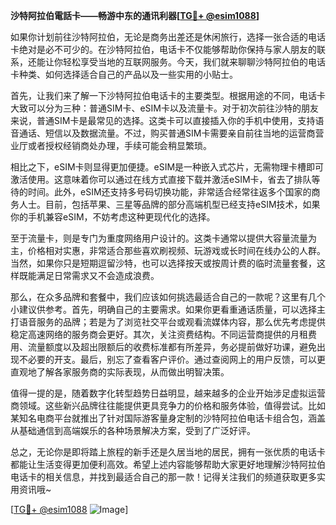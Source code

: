 **沙特阿拉伯電話卡——畅游中东的通讯利器[[TG💪+ @esim1088](https://t.me/s/esim1088)]**

如果你计划前往沙特阿拉伯，无论是商务出差还是休闲旅行，选择一张合适的电话卡绝对是必不可少的。在沙特阿拉伯，电话卡不仅能够帮助你保持与家人朋友的联系，还能让你轻松享受当地的互联网服务。今天，我们就来聊聊沙特阿拉伯的电话卡种类、如何选择适合自己的产品以及一些实用的小贴士。

首先，让我们来了解一下沙特阿拉伯电话卡的主要类型。根据用途的不同，电话卡大致可以分为三种：普通SIM卡、eSIM卡以及流量卡。对于初次前往沙特的朋友来说，普通SIM卡是最常见的选择。这类卡可以直接插入你的手机中使用，支持语音通话、短信以及数据流量。不过，购买普通SIM卡需要亲自前往当地的运营商营业厅或者授权经销商处办理，手续可能会稍显繁琐。

相比之下，eSIM卡则显得更加便捷。eSIM是一种嵌入式芯片，无需物理卡槽即可激活使用。这意味着你可以通过在线方式直接下载并激活eSIM卡，省去了排队等待的时间。此外，eSIM还支持多号码切换功能，非常适合经常往返多个国家的商务人士。目前，包括苹果、三星等品牌的部分高端机型已经支持eSIM技术，如果你的手机兼容eSIM，不妨考虑这种更现代化的选择。

至于流量卡，则是专门为重度网络用户设计的。这类卡通常以提供大容量流量为主，价格相对实惠，非常适合那些喜欢刷视频、玩游戏或长时间在线办公的人群。当然，如果你只是短期逗留沙特，也可以选择按天或按周计费的临时流量套餐，这样既能满足日常需求又不会造成浪费。

那么，在众多品牌和套餐中，我们应该如何挑选最适合自己的一款呢？这里有几个小建议供参考。首先，明确自己的主要需求。如果你更看重通话质量，可以选择主打语音服务的品牌；若是为了浏览社交平台或观看流媒体内容，那么优先考虑提供稳定高速网络的服务商会更好。其次，关注资费结构。不同运营商提供的月租费用、流量额度以及超出限额后的收费标准都有所差异，务必提前做好功课，避免出现不必要的开支。最后，别忘了查看客户评价。通过查阅网上的用户反馈，可以更直观地了解各家服务商的实际表现，从而做出明智决策。

值得一提的是，随着数字化转型趋势日益明显，越来越多的企业开始涉足虚拟运营商领域。这些新兴品牌往往能提供更具竞争力的价格和服务体验，值得尝试。比如某知名电商平台就推出了针对国际游客量身定制的沙特阿拉伯电话卡组合包，涵盖从基础通信到高端娱乐的各种场景解决方案，受到了广泛好评。

总之，无论你是即将踏上旅程的新手还是久居当地的居民，拥有一张优质的电话卡都能让生活变得更加便利高效。希望上述内容能够帮助大家更好地理解沙特阿拉伯电话卡的相关信息，并找到最适合自己的那一款！记得关注我们的频道获取更多实用资讯哦~

[[TG💪+ @esim1088](https://t.me/s/esim1088) ![Image](https://i.postimg.cc/4NQfJmqS/Snipaste-2025-05-13-00-14-12.png)]